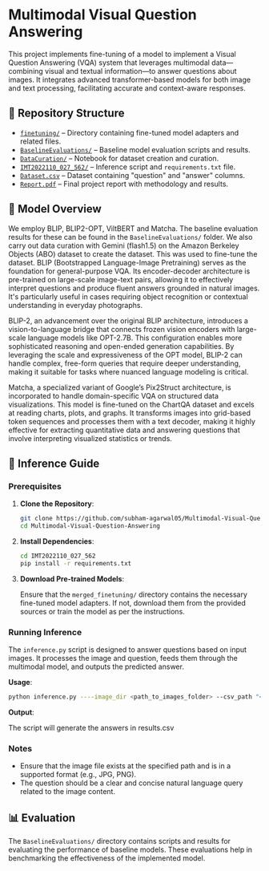 # Multimodal Visual Question Answering

This project implements fine-tuning of a model to implement a Visual Question Answering (VQA) system that leverages multimodal data—combining visual and textual information—to answer questions about images. It integrates advanced transformer-based models for both image and text processing, facilitating accurate and context-aware responses.

## 📁 Repository Structure

* [`finetuning/`](./finetuning/) – Directory containing fine-tuned model adapters and related files.
* [`BaselineEvaluations/`](./BaselineEvaluations/) – Baseline model evaluation scripts and results.
* [`DataCuration/`](./DataCuration/) – Notebook for dataset creation and curation.
* [`IMT2022110_027_562/`](./IMT2022110_027_562/) – Inference script and `requirements.txt` file.
* [`Dataset.csv`](./Dataset.csv) – Dataset containing "question" and "answer" columns.
* [`Report.pdf`](./Report.pdf) – Final project report with methodology and results.


## 🧠 Model Overview

We employ BLIP, BLIP2-OPT, ViltBERT and Matcha. The baseline evaluation results for these can be found in the `BaselineEvaluations/` folder. We also carry out data curation with Gemini (flash1.5) on the Amazon Berkeley Objects (ABO) dataset to create the dataset. This was used to fine-tune the dataset.
BLIP (Bootstrapped Language-Image Pretraining) serves as the foundation for general-purpose VQA. Its encoder-decoder architecture is pre-trained on large-scale image-text pairs, allowing it to effectively interpret questions and produce fluent answers grounded in natural images. It's particularly useful in cases requiring object recognition or contextual understanding in everyday photographs.

BLIP-2, an advancement over the original BLIP architecture, introduces a vision-to-language bridge that connects frozen vision encoders with large-scale language models like OPT-2.7B. This configuration enables more sophisticated reasoning and open-ended generation capabilities. By leveraging the scale and expressiveness of the OPT model, BLIP-2 can handle complex, free-form queries that require deeper understanding, making it suitable for tasks where nuanced language modeling is critical.

Matcha, a specialized variant of Google’s Pix2Struct architecture, is incorporated to handle domain-specific VQA on structured data visualizations. This model is fine-tuned on the ChartQA dataset and excels at reading charts, plots, and graphs. It transforms images into grid-based token sequences and processes them with a text decoder, making it highly effective for extracting quantitative data and answering questions that involve interpreting visualized statistics or trends.

## 🚀 Inference Guide

### Prerequisites

1. **Clone the Repository**:

   ```bash
   git clone https://github.com/subham-agarwal05/Multimodal-Visual-Question-Answering.git
   cd Multimodal-Visual-Question-Answering
   ```

2. **Install Dependencies**:

   ```bash
   cd IMT2022110_027_562
   pip install -r requirements.txt
   ```

3. **Download Pre-trained Models**:

   Ensure that the `merged_finetuning/` directory contains the necessary fine-tuned model adapters. If not, download them from the provided sources or train the model as per the instructions.

### Running Inference

The `inference.py` script is designed to answer questions based on input images. It processes the image and question, feeds them through the multimodal model, and outputs the predicted answer.

**Usage**:

```bash
python inference.py ----image_dir <path_to_images_folder> --csv_path "<csv file containing "question", "answer", "image_name">"
```

**Output**:

The script will generate the answers in results.csv

### Notes

* Ensure that the image file exists at the specified path and is in a supported format (e.g., JPG, PNG).
* The question should be a clear and concise natural language query related to the image content.

## 📊 Evaluation

The `BaselineEvaluations/` directory contains scripts and results for evaluating the performance of baseline models. These evaluations help in benchmarking the effectiveness of the implemented model.
